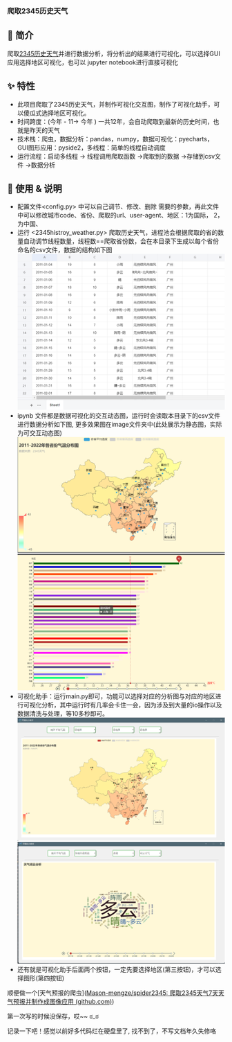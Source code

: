 ### 爬取2345历史天气

## 📣 简介

爬取[2345历史天气](https://tianqi.2345.com/wea_history/60025.htm)并进行数据分析，将分析出的结果进行可视化，可以选择GUI应用选择地区可视化，也可以 jupyter notebook进行直接可视化

## ✨ 特性

* 此项目爬取了2345历史天气，并制作可视化交互图，制作了可视化助手，可以傻瓜式选择地区可视化。
* 时间跨度：(今年 - 11-> 今年 ) 一共12年，会自动爬取到最新的历史时间，也就是昨天的天气
* 技术栈：爬虫，数据分析：pandas，numpy，数据可视化：pyecharts， GUI图形应用：pyside2，多线程：简单的线程自动调度
* 运行流程：启动多线程 -> 线程调用爬取函数 ->爬取到的数据 ->存储到csv文件 ->数据分析

## 🔰 使用 & 说明

* 配置文件<config.py> 中可以自己调节、修改、删除 需要的参数，再此文件中可以修改城市code、省份、爬取的url、user-agent、地区：1为国际， 2，为中国、
* 运行 <2345histroy_weather.py> 爬取历史天气，进程池会根据爬取的省的数量自动调节线程数量，线程数==爬取省份数，会在本目录下生成以每个省份命名的csv文件，数据的结构如下图 ![部分数据](image/readme/1653749182309.png)
* ipynb 文件都是数据可视化的交互动态图，运行时会读取本目录下的csv文件进行数据分析如下图, 更多效果图在image文件夹中(此处展示为静态图，实际为可交互动态图)![map](image/readme/1653750305253.png)![time_line and bar max](image/readme/1653750783830.png)
* 可视化助手：运行main.py即可，功能可以选择对应的分析图与对应的地区进行可视化分析，其中运行时有几率会卡住一会，因为涉及到大量的io操作以及数据清洗与处理，等10多秒即可。![assistant map](image/readme/1653751181595.png)![map wordCloud](image/readme/1653832581830.png)
* 还有就是可视化助手后面两个按钮，一定先要选择地区(第三按钮)，才可以选择图形(第四按钮)


顺便做一个[天气预报的爬虫]([Mason-mengze/spider2345: 爬取2345天气7天天气预报并制作成图像应用 (github.com)](https://github.com/Mason-mengze/spider2345))

第一次写的时候没保存，哎~~  ಠ_ಠ

记录一下吧！感觉以前好多代码烂在硬盘里了, 找不到了，不写文档年久失修咯
